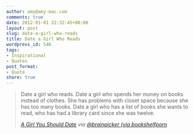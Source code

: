 ```yaml
---
author: amy@amy-mac.com
comments: true
date: 2012-01-01 22:32:45+00:00
layout: post
slug: date-a-girl-who-reads
title: Date a Girl Who Reads
wordpress_id: 546
tags:
- Inspirational
- Quotes
post_format:
- Quote
share: true
---
```


<blockquote>Date a girl who reads. Date a girl who spends her money on books instead of clothes. She has problems with closet space because she has too many books. Date a girl who has a list of books she wants to read, who has had a library card since she was twelve.

<cite><a href="http://nonamerah.wordpress.com/2011/10/03/869/?refid=12">A Girl You Should Date</a> via <a href="http://twitter.com/#!/brainpicker/status/153500738289541122">@brainpicker (via <a href="http://bookshelfporn.com/">bookshelfporn</a></cite>
</blockquote>
